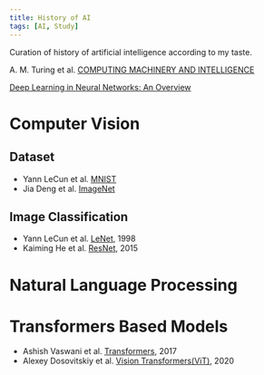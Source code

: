 ```yaml
---
title: History of AI
tags: [AI, Study]
---
```


Curation of history of artificial intelligence according to my taste.

A. M. Turing et al. [COMPUTING MACHINERY AND INTELLIGENCE](https://academic.oup.com/mind/article/LIX/236/433/986238)

[Deep Learning in Neural Networks: An Overview](https://arxiv.org/abs/1404.7828)

# Computer Vision

## Dataset

- Yann LeCun et al. [MNIST](http://yann.lecun.com/exdb/mnist/)
- Jia Deng et al. [ImageNet](https://www.image-net.org/)

## Image Classification

- Yann LeCun et al. [LeNet](https://ieeexplore.ieee.org/document/726791), 1998
- Kaiming He et al. [ResNet](https://arxiv.org/abs/1512.03385), 2015

# Natural Language Processing


# Transformers Based Models

- Ashish Vaswani et al. [Transformers](https://arxiv.org/abs/1706.03762), 2017
- Alexey Dosovitskiy et al. [Vision Transformers(ViT)](https://arxiv.org/abs/2010.11929), 2020